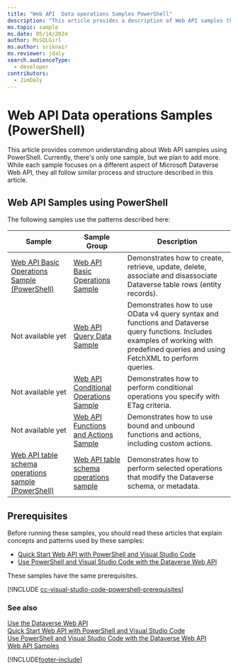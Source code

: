 ```yaml
---
title: "Web API  Data operations Samples PowerShell"
description: "This article provides a description of Web API samples that are implemented using PowerShell"
ms.topic: sample
ms.date: 05/14/2024
author: MsSQLGirl
ms.author: sriknair
ms.reviewer: jdaly
search.audienceType:
  - developer
contributors:
  - JimDaly
---
```


# Web API Data operations Samples (PowerShell)

This article provides common understanding about Web API samples using PowerShell. Currently, there's only one sample, but we plan to add more. While each sample focuses on a different aspect of Microsoft Dataverse Web API, they all follow similar process and structure described in this article.

## Web API Samples using PowerShell

The following samples use the patterns described here:

| Sample| Sample Group| Description|
|---|---|---|
| [Web API Basic Operations Sample (PowerShell)](samples/basic-operations-powershell.md)| [Web API Basic Operations Sample](web-api-basic-operations-sample.md)| Demonstrates how to create, retrieve, update, delete, associate and disassociate Dataverse table rows (entity records).|
|Not available yet| [Web API Query Data Sample](web-api-query-data-sample.md)| Demonstrates how to use OData v4 query syntax and functions and Dataverse query functions. Includes examples of working with predefined queries and using FetchXML to perform queries. |
|Not available yet| [Web API Conditional Operations Sample](web-api-conditional-operations-sample.md) | Demonstrates how to perform conditional operations you specify with ETag criteria.|
|Not available yet|[Web API Functions and Actions Sample](web-api-functions-actions-sample.md)| Demonstrates how to use bound and unbound functions and actions, including custom actions.|
|[Web API table schema operations sample (PowerShell)](samples/metadata-operations-powershell.md)|[Web API table schema operations sample](web-api-metadata-operations-sample.md)|Demonstrates how to perform selected operations that modify the Dataverse schema, or metadata.|


## Prerequisites

Before running these samples, you should read these articles that explain concepts and patterns used by these samples:

- [Quick Start Web API with PowerShell and Visual Studio Code](quick-start-ps.md)
- [Use PowerShell and Visual Studio Code with the Dataverse Web API](use-ps-and-vscode-web-api.md)

These samples have the same prerequisites.

[!INCLUDE [cc-visual-studio-code-powershell-prerequisites](../includes/cc-visual-studio-code-powershell-prerequisites.md)]


### See also

[Use the Dataverse Web API](overview.md)   
[Quick Start Web API with PowerShell and Visual Studio Code](quick-start-ps.md)   
[Use PowerShell and Visual Studio Code with the Dataverse Web API](use-ps-and-vscode-web-api.md)   
[Web API Samples](web-api-samples.md)   

[!INCLUDE[footer-include](../../../includes/footer-banner.md)]
